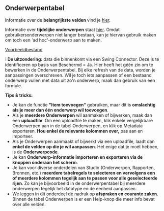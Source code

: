 ## Onderwerpentabel

Informatie over de **belangrijkste velden** vind je [hier](https://github.com/provinciesincijfers/JiveDocumentation/blob/master/03.%20Onderwerpentabel/Informatie%20over%20de%20belangrijkste%20velden.md).

Informatie over **tijdelijke onderwerpen** staat [hier](https://github.com/provinciesincijfers/JiveDocumentation/blob/master/03.%20Onderwerpentabel/Tijdelijke%20onderwerpen.md). Omdat gebruikersonderwerpen niet langer bestaan, kan je hiervan gebruik maken om toch een &#39;ad hoc&#39;-onderwerp aan te maken.

[Voorbeeldbestand](https://github.com/provinciesincijfers/JiveDocumentation/blob/master/03.%20Onderwerpentabel/01%20vb%20beschrijvende%20info.xlsx)

❕ **De uitzondering:** data die binnenkomt via een Swing Connector. Deze is te identificeren op basis van Beschermd = Ja. Hier heeft het géén zin om te bewerken in de Onderwerpentabel. Bij elke refresh van de data, worden je aanpassingen overschreven. Wil je toch iets aanpassen of een bestaand onderwerp vullen met data uit zo&#39;n onderwerp, maak dan gebruik van een formule.

**Tips &amp; tricks:**

- Je kan de functie **&quot;Item toevoegen&quot;** gebruiken, maar dit is **omslachtig als je meer dan één onderwerp wil toevoegen**.
- Als je **meerdere Onderwerpen** wil aanmaken of bijwerken, maak dan een **uploadfile**. Om een uploadfile te maken, klik enkele vergelijkbare Onderwerpen aan in de tabel Onderwerpen, en klik op Metadata exporteren. **Hou enkel de relevante kolommen over,** pas aan en importeer.
- Als je Onderwerpen aanmaakt of bijwerkt via een uploadfile, laadt dan **enkel de velden op die je wil aanpassen**. Het enige dat je moét hebben, is de **Onderwerpcode**.
- Je kan **Onderwerp-informatie importeren en exporteren via de knoppen onderaan het scherm**.
- Je kan voor diverse onderdelen van Studio (Onderwerpen, Rapporten, Bronnen, etc.) **meerdere tabelregels te selecteren en vervolgens een of meerdere kolommen tegelijk aan te passen voor alle geselecteerde rijen**. Zo kan je bijvoorbeeld in de onderwerpentabel bij meerdere onderwerpen tegelijk het datatype en de eenheid aanpassen.
- We leggen in dit onderdeel de nadruk op **afspraken en courante zaken**. Binnen de tabel Onderwerpen is er een Help-knop die meer info bevat over alle velden.
